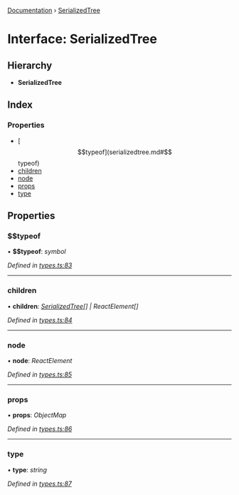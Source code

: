 [Documentation](../README.md) › [SerializedTree](serializedtree.md)

# Interface: SerializedTree

## Hierarchy

* **SerializedTree**

## Index

### Properties

* [$$typeof](serializedtree.md#$$typeof)
* [children](serializedtree.md#children)
* [node](serializedtree.md#node)
* [props](serializedtree.md#props)
* [type](serializedtree.md#type)

## Properties

###  $$typeof

• **$$typeof**: *symbol*

*Defined in [types.ts:83](https://github.com/dylanaubrey/styled-snapshot/blob/5796141/src/types.ts#L83)*

___

###  children

• **children**: *[SerializedTree](serializedtree.md)[] | ReactElement[]*

*Defined in [types.ts:84](https://github.com/dylanaubrey/styled-snapshot/blob/5796141/src/types.ts#L84)*

___

###  node

• **node**: *ReactElement*

*Defined in [types.ts:85](https://github.com/dylanaubrey/styled-snapshot/blob/5796141/src/types.ts#L85)*

___

###  props

• **props**: *ObjectMap*

*Defined in [types.ts:86](https://github.com/dylanaubrey/styled-snapshot/blob/5796141/src/types.ts#L86)*

___

###  type

• **type**: *string*

*Defined in [types.ts:87](https://github.com/dylanaubrey/styled-snapshot/blob/5796141/src/types.ts#L87)*
